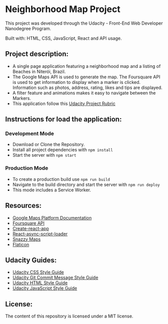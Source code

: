 # Neighborhood Map Project
This project was developed through the Udacity - Front-End Web Developer Nanodegree Program.

Built with: HTML, CSS, JavaScript, React and API usage.

## Project description:

- A single page application featuring a neighborhood map and a listing of Beaches in Niterói, Brazil.
- The Google Maps API is used to generate the map. The Foursquare API is used to get information to display when a marker is clicked. Information such as photos, address, rating, likes and tips are displayed.
- A filter feature and animations makes it easy to navigate between the Markers.
- This application follow this [Udacity Project Rubric](https://review.udacity.com/#!/rubrics/1351/view)

## Instructions for load the application:

### Development Mode
- Download or Clone the Repository.
- Install all project dependencies with `npm install`
- Start the server with `npm start`

### Production Mode
- To create a production build use `npm run build`
- Navigate to the build directory and start the server with `npm run deploy`
- This mode includes a Service Worker.

## Resources:
- [Google Maps Platform Documentation](https://developers.google.com/maps/documentation/)
- [Foursquare API](https://developer.foursquare.com/)
- [Create-react-app](https://github.com/facebook/create-react-app)
- [React-async-script-loader](https://www.npmjs.com/package/react-async-script-loader)
- [Snazzy Maps](https://snazzymaps.com/)
- [Flaticon](https://www.flaticon.com/)

## Udacity Guides:
- [Udacity CSS Style Guide](http://udacity.github.io/frontend-nanodegree-styleguide/css.html)
- [Udacity Git Commit Message Style Guide](https://udacity.github.io/git-styleguide/)
- [Udacity HTML Style Guide](http://udacity.github.io/frontend-nanodegree-styleguide/index.html)
- [Udacity JavaScript Style Guide](http://udacity.github.io/frontend-nanodegree-styleguide/javascript.html)

## License:
The content of this repository is licensed under a MIT license.